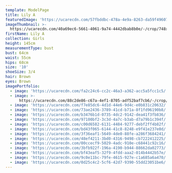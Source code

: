 ```yaml
---
template: ModelPage
title: Lily A
featuredImage: 'https://ucarecdn.com/57fbddbc-478a-4e9a-8263-da59f4960715/'
imageThumbnail: >-
  https://ucarecdn.com/40a69ec6-5661-4061-9a74-4442dbab8b0e/-/crop/748x1086/344,61/-/preview/
firstName: Lily A
collection: Girls
height: 145cm
measurementType: bust
bust: 64cm
waist: 55cm
hips: 68cm
size: '10'
shoeSize: 3/4
hair: Brown
eyes: Brown
imagePortfolio:
  - image: 'https://ucarecdn.com/fa2c24c6-cc2c-46a3-a362-acc5a5fcc1c5/'
  - image: >-
      https://ucarecdn.com/88c2de86-c67a-4ef1-8705-adf52baf7cb6/-/crop/1952x1731/358,0/-/preview/
  - image: 'https://ucarecdn.com/f7e85dc6-4d1d-44e6-9d4c-e0b831c20632/'
  - image: 'https://ucarecdn.com/73ae2436-3789-41cd-b71a-8f1fd96190b8/'
  - image: 'https://ucarecdn.com/b3476b1d-0735-4dc2-9142-dea41f3fb836/'
  - image: 'https://ucarecdn.com/97100bf2-3c3d-4a7c-b3ab-d7a79b1c394f/'
  - image: 'https://ucarecdn.com/c00d6582-6131-4484-9277-debf2ff4b82f/'
  - image: 'https://ucarecdn.com/bd43f065-6144-41c8-8248-e9f41e237e0d/'
  - image: 'https://ucarecdn.com/3f36eaf1-5649-4de0-88fe-a286f3684241/'
  - image: 'https://ucarecdn.com/48ef4211-3bd0-4316-9498-cb7222412225/'
  - image: 'https://ucarecdn.com/00ccecf9-5029-4adc-910e-c68441c92c16/'
  - image: 'https://ucarecdn.com/3bfb922f-196a-4190-b944-88662da02773/'
  - image: 'https://ucarecdn.com/bf43eaf5-32f9-4fdd-aaa2-014b4442b57e/'
  - image: 'https://ucarecdn.com/9c0e11bc-79fe-4615-927e-c1a685a6a470/'
  - image: 'https://ucarecdn.com/0d25c4c2-5cf6-42d7-9390-55dd23051be6/'
---
```


